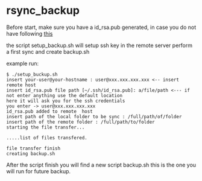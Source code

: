 # rsync_backup

Before start, make sure you have a id_rsa.pub generated, in case you do not have following [this](https://help.github.com/es/github/authenticating-to-github/generating-a-new-ssh-key-and-adding-it-to-the-ssh-agent)


the script setup_backup.sh will setup ssh key in the remote server perform a first sync and create backup.sh


example run:

```
$ ./setup_buckup.sh
insert your-user@your-hostname : user@xxx.xxx.xxx.xxx <-- insert remote host
insert id_rsa.pub file path [~/.ssh/id_rsa.pub]: a/file/path <--- if not enter anything use the default location
here it will ask you for the ssh credentials
you enter -> user@xxx.xxx.xxx.xxx
id_rsa.pub added to remote  host
insert path of the local folder to be sync : /full/path/of/folder 
insert path of the remote folder : /full/path/to/folder
starting the file transfer...

.....list of files transfered.

file transfer finish
creating backup.sh
```

After the script finish you will find a new script backup.sh this is the one you will run for future backup.
